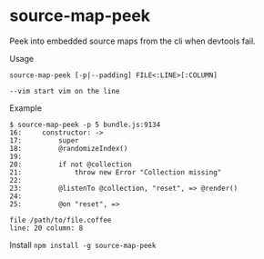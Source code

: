 # source-map-peek

Peek into embedded source maps from the cli when devtools fail.

Usage

    source-map-peek [-p|--padding] FILE<:LINE>[:COLUMN]

    --vim start vim on the line

Example

    $ source-map-peek -p 5 bundle.js:9134
    16:     constructor: ->
    17:         super
    18:         @randomizeIndex()
    19:
    20:         if not @collection
    21:             throw new Error "Collection missing"
    22:
    23:         @listenTo @collection, "reset", => @render()
    24:
    25:         @on "reset", =>

    file /path/to/file.coffee
    line: 20 column: 8

Install `npm install -g source-map-peek`
